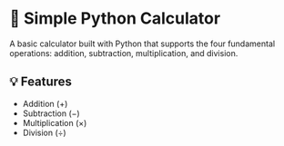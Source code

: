 # 🧮 Simple Python Calculator

A basic calculator built with Python that supports the four fundamental operations: addition, subtraction, multiplication, and division.

## 💡 Features

- Addition (+)
- Subtraction (−)
- Multiplication (×)
- Division (÷)
